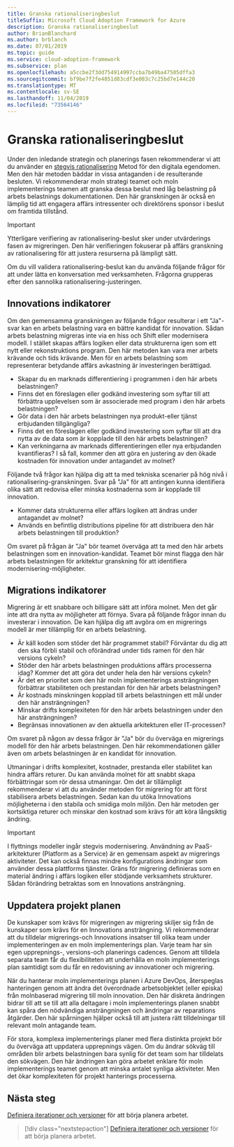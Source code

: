 ```yaml
---
title: Granska rationaliseringbeslut
titleSuffix: Microsoft Cloud Adoption Framework for Azure
description: Granska rationaliseringbeslut
author: BrianBlanchard
ms.author: brblanch
ms.date: 07/01/2019
ms.topic: guide
ms.service: cloud-adoption-framework
ms.subservice: plan
ms.openlocfilehash: a5ccbe2f3dd754914997ccba7b49ba47505dffa3
ms.sourcegitcommit: bf9be7f2fe4851d83cdf3e083c7c25bd7e144c20
ms.translationtype: MT
ms.contentlocale: sv-SE
ms.lasthandoff: 11/04/2019
ms.locfileid: "73564146"
---
```

# <a name="review-rationalization-decisions"></a>Granska rationaliseringbeslut

Under den inledande strategin och planerings fasen rekommenderar vi att du använder en [stegvis rationalisering](../digital-estate/rationalize.md#incremental-rationalization) Metod för den digitala egendomen. Men den här metoden bäddar in vissa antaganden i de resulterande besluten. Vi rekommenderar moln strategi teamet och moln implementerings teamen att granska dessa beslut med låg belastning på arbets belastnings dokumentationen. Den här granskningen är också en lämplig tid att engagera affärs intressenter och direktörens sponsor i beslut om framtida tillstånd.

> [!IMPORTANT]
> Ytterligare verifiering av rationalisering-beslut sker under utvärderings fasen av migreringen. Den här verifieringen fokuserar på affärs granskning av rationalisering för att justera resurserna på lämpligt sätt.

Om du vill validera rationalisering-beslut kan du använda följande frågor för att under lätta en konversation med verksamheten. Frågorna grupperas efter den sannolika rationalisering-justeringen.

## <a name="innovation-indicators"></a>Innovations indikatorer

Om den gemensamma granskningen av följande frågor resulterar i ett "Ja"-svar kan en arbets belastning vara en bättre kandidat för innovation. Sådan arbets belastning migreras inte via en hiss och Shift eller modernisera modell. I stället skapas affärs logiken eller data strukturerna igen som ett nytt eller rekonstruktions program. Den här metoden kan vara mer arbets krävande och tids krävande. Men för en arbets belastning som representerar betydande affärs avkastning är investeringen berättigad.

- Skapar du en marknads differentiering i programmen i den här arbets belastningen?
- Finns det en föreslagen eller godkänd investering som syftar till att förbättra upplevelsen som är associerade med program i den här arbets belastningen?
- Gör data i den här arbets belastningen nya produkt-eller tjänst erbjudanden tillgängliga?
- Finns det en föreslagen eller godkänd investering som syftar till att dra nytta av de data som är kopplade till den här arbets belastningen?
- Kan verkningarna av marknads differentieringen eller nya erbjudanden kvantifieras? I så fall, kommer den att göra en justering av den ökade kostnaden för innovation under antagandet av molnet?

Följande två frågor kan hjälpa dig att ta med tekniska scenarier på hög nivå i rationalisering-granskningen. Svar på "Ja" för att antingen kunna identifiera olika sätt att redovisa eller minska kostnaderna som är kopplade till innovation.

- Kommer data strukturerna eller affärs logiken att ändras under antagandet av molnet?
- Används en befintlig distributions pipeline för att distribuera den här arbets belastningen till produktion?

Om svaret på frågan är "Ja" bör teamet överväga att ta med den här arbets belastningen som en innovation-kandidat. Teamet bör minst flagga den här arbets belastningen för arkitektur granskning för att identifiera modernisering-möjligheter.

## <a name="migration-indicators"></a>Migrations indikatorer

Migrering är ett snabbare och billigare sätt att införa molnet. Men det går inte att dra nytta av möjligheter att förnya. Svara på följande frågor innan du investerar i innovation. De kan hjälpa dig att avgöra om en migrerings modell är mer tillämplig för en arbets belastning.

- Är käll koden som stöder det här programmet stabil? Förväntar du dig att den ska förbli stabil och oförändrad under tids ramen för den här versions cykeln?
- Stöder den här arbets belastningen produktions affärs processerna idag? Kommer det att göra det under hela den här versions cykeln?
- Är det en prioritet som den här moln implementerings ansträngningen förbättrar stabiliteten och prestandan för den här arbets belastningen?
- Är kostnads minskningen kopplad till arbets belastningen ett mål under den här ansträngningen?
- Minskar drifts komplexiteten för den här arbets belastningen under den här ansträngningen?
- Begränsas innovationen av den aktuella arkitekturen eller IT-processen?

Om svaret på någon av dessa frågor är "Ja" bör du överväga en migrerings modell för den här arbets belastningen. Den här rekommendationen gäller även om arbets belastningen är en kandidat för innovation.

Utmaningar i drifts komplexitet, kostnader, prestanda eller stabilitet kan hindra affärs returer. Du kan använda molnet för att snabbt skapa förbättringar som rör dessa utmaningar. Om det är tillämpligt rekommenderar vi att du använder metoden för migrering för att först stabilisera arbets belastningen. Sedan kan du utöka Innovations möjligheterna i den stabila och smidiga moln miljön. Den här metoden ger kortsiktiga returer och minskar den kostnad som krävs för att köra långsiktig ändring.

> [!IMPORTANT]
> I flyttnings modeller ingår stegvis modernisering. Användning av PaaS-arkitekturer (Platform as a Service) är en gemensam aspekt av migrerings aktiviteter. Det kan också finnas mindre konfigurations ändringar som använder dessa plattforms tjänster. Gräns för migrering definieras som en material ändring i affärs logiken eller stödjande verksamhets strukturer. Sådan förändring betraktas som en Innovations ansträngning.

## <a name="update-the-project-plan"></a>Uppdatera projekt planen

De kunskaper som krävs för migreringen av migrering skiljer sig från de kunskaper som krävs för en Innovations ansträngning. Vi rekommenderar att du tilldelar migrerings-och Innovations insatser till olika team under implementeringen av en moln implementerings plan. Varje team har sin egen upprepnings-, versions-och planerings cadences. Genom att tilldela separata team får du flexibiliteten att underhålla en moln implementerings plan samtidigt som du får en redovisning av innovationer och migrering.

När du hanterar moln implementerings planen i Azure DevOps, återspeglas hanteringen genom att ändra det överordnade arbetsobjektet (eller episka) från molnbaserad migrering till moln innovation. Den här diskreta ändringen bidrar till att se till att alla deltagare i moln implementerings planen snabbt kan spåra den nödvändiga ansträngningen och ändringar av reparations åtgärder. Den här spårningen hjälper också till att justera rätt tilldelningar till relevant moln antagande team.

För stora, komplexa implementerings planer med flera distinkta projekt bör du överväga att uppdatera upprepnings vägen. Om du ändrar sökväg till områden blir arbets belastningen bara synlig för det team som har tilldelats den sökvägen. Den här ändringen kan göra arbetet enklare för moln implementerings teamet genom att minska antalet synliga aktiviteter. Men det ökar komplexiteten för projekt hanterings processerna.

## <a name="next-steps"></a>Nästa steg

[Definiera iterationer och versioner](./iteration-paths.md) för att börja planera arbetet.

> [!div class="nextstepaction"]
> [Definiera iterationer och versioner](./iteration-paths.md) för att börja planera arbetet.

